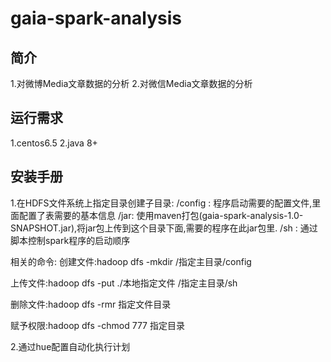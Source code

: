 gaia-spark-analysis
===================

简介
---
1.对微博Media文章数据的分析
2.对微信Media文章数据的分析


运行需求
----
1.centos6.5
2.java 8+


安装手册
----
1.在HDFS文件系统上指定目录创建子目录:
/config : 程序启动需要的配置文件,里面配置了表需要的基本信息
/jar: 使用maven打包(gaia-spark-analysis-1.0-SNAPSHOT.jar),将jar包上传到这个目录下面,需要的程序在此jar包里.
/sh : 通过脚本控制spark程序的启动顺序

相关的命令:
创建文件:hadoop dfs -mkdir /指定主目录/config

上传文件:hadoop dfs -put ./本地指定文件 /指定主目录/sh

删除文件:hadoop dfs -rmr 指定文件目录

赋予权限:hadoop dfs -chmod 777 指定目录

2.通过hue配置自动化执行计划